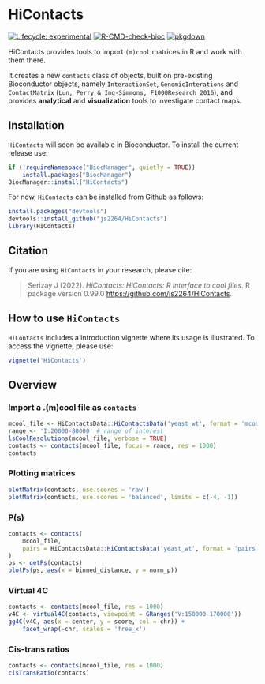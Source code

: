 # HiContacts

<!-- badges: start -->
[![Lifecycle: experimental](https://img.shields.io/badge/lifecycle-experimental-orange.svg)](https://lifecycle.r-lib.org/articles/stages.html#experimental)
[![R-CMD-check-bioc](https://github.com/js2264/HiContacts/actions/workflows/check-bioc.yml/badge.svg)](https://github.com/js2264/HiContacts/actions/workflows/check-bioc.yml)
[![pkgdown](https://github.com/js2264/HiContacts/workflows/pkgdown/badge.svg)](https://github.com/js2264/HiContacts/actions)
<!-- badges: end -->

HiContacts provides tools to import `(m)cool` matrices in R and work with them there. 

It creates a new `contacts` class of objects, built on pre-existing Bioconductor objects, namely `InteractionSet`, `GenomicInterations` and `ContactMatrix` (`Lun, Perry & Ing-Simmons, F1000Research 2016`), and provides **analytical** and **visualization** tools to investigate contact maps. 

## Installation

`HiContacts` will soon be available in Bioconductor. 
To install the current release use:

```r
if (!requireNamespace("BiocManager", quietly = TRUE))
    install.packages("BiocManager")
BiocManager::install("HiContacts")
```

For now, `HiContacts` can be installed from Github as follows:

```r
install.packages("devtools")
devtools::install_github("js2264/HiContacts")
library(HiContacts)
```

## Citation

If you are using `HiContacts` in your research, please cite: 

> Serizay J (2022). _HiContacts: HiContacts: R interface to cool files_.
> R package version 0.99.0
> <https://github.com/js2264/HiContacts>.

## How to use `HiContacts`

`HiContacts` includes a introduction vignette where its usage is 
illustrated. To access the vignette, please use:

```r
vignette('HiContacts')
```

## Overview

### Import a .(m)cool file as `contacts`

```r
mcool_file <- HiContactsData::HiContactsData('yeast_wt', format = 'mcool')
range <- 'I:20000-80000' # range of interest
lsCoolResolutions(mcool_file, verbose = TRUE)
contacts <- contacts(mcool_file, focus = range, res = 1000)
contacts
```

### Plotting matrices 

```r
plotMatrix(contacts, use.scores = 'raw')
plotMatrix(contacts, use.scores = 'balanced', limits = c(-4, -1))
```

### P(s)

```r
contacts <- contacts(
    mcool_file, 
    pairs = HiContactsData::HiContactsData('yeast_wt', format = 'pairs')
)
ps <- getPs(contacts)
plotPs(ps, aes(x = binned_distance, y = norm_p))
```

### Virtual 4C

```r
contacts <- contacts(mcool_file, res = 1000)
v4C <- virtual4C(contacts, viewpoint = GRanges('V:150000-170000'))
gg4C(v4C, aes(x = center, y = score, col = chr)) + 
    facet_wrap(~chr, scales = 'free_x')
```

### Cis-trans ratios

```r
contacts <- contacts(mcool_file, res = 1000)
cisTransRatio(contacts)
```
